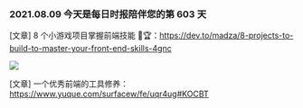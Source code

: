 ### 2021.08.09 今天是每日时报陪伴您的第 603 天

[文章] 8 个小游戏项目掌握前端技能 🥇🏆：<https://dev.to/madza/8-projects-to-build-to-master-your-front-end-skills-4gnc>

![](https://res.cloudinary.com/practicaldev/image/fetch/s--476pF3JC--/c_limit%2Cf_auto%2Cfl_progressive%2Cq_66%2Cw_880/https://images.ctfassets.net/zlsyc9paq6sa/3HTYWmjkvJK2Tlgeublqdb/b4068de81576fb6998400d273cd14c47/1627997372_x.gif)

[文章] 一个优秀前端的工具修养：<https://www.yuque.com/surfacew/fe/uqr4ug#KOCBT>